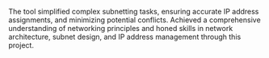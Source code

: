 The tool simplified complex subnetting tasks, ensuring accurate IP address assignments, and minimizing potential conflicts. Achieved a comprehensive understanding of networking principles and honed skills in network architecture, subnet design, and IP address management through this project.
